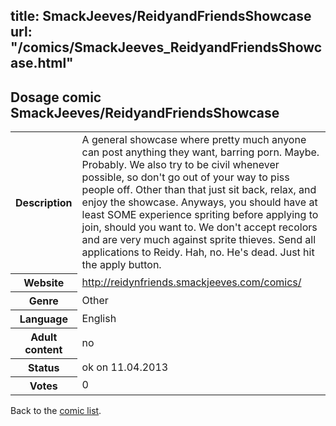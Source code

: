 title: SmackJeeves/ReidyandFriendsShowcase
url: "/comics/SmackJeeves_ReidyandFriendsShowcase.html"
---
Dosage comic SmackJeeves/ReidyandFriendsShowcase
-----------------------------------------

<table class="comicinfo">
<tr>
<th>Description</th><td>A general showcase where pretty much anyone can post anything they want, barring porn. Maybe. Probably. We also try to be civil whenever possible, so don't go out of your way to piss people off. Other than that just sit back, relax, and enjoy the showcase. Anyways, you should have at least SOME experience spriting before applying to join, should you want to. We don't accept recolors and are very much against sprite thieves. Send all applications to Reidy. Hah, no. He's dead. Just hit the apply button.</td>
</tr>
<tr>
<th>Website</th><td><a href="http://reidynfriends.smackjeeves.com/comics/">http://reidynfriends.smackjeeves.com/comics/</a></td>
</tr>
<tr>
<th>Genre</th><td>Other</td>
</tr>
<tr>
<th>Language</th><td>English</td>
</tr>
<tr>
<th>Adult content</th><td>no</td>
</tr>
<tr>
<th>Status</th><td>ok on 11.04.2013</td>
</tr>
<tr>
<th>Votes</th><td>0</div></td>
</tr>
</table>

Back to the [comic list](../comic-index.html).

